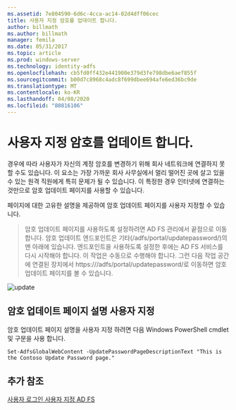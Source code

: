 ```yaml
---
ms.assetid: 7e804590-6d6c-4cca-ac14-02d4dff06cec
title: 사용자 지정 암호를 업데이트 합니다.
author: billmath
ms.author: billmath
manager: femila
ms.date: 05/31/2017
ms.topic: article
ms.prod: windows-server
ms.technology: identity-adfs
ms.openlocfilehash: cb5fd0ff432e441900e379d3fe798dbe6aef855f
ms.sourcegitcommit: b00d7c8968c4adc8f699dbee694afe6ed36bc9de
ms.translationtype: MT
ms.contentlocale: ko-KR
ms.lasthandoff: 04/08/2020
ms.locfileid: "80816106"
---
```

# <a name="update-password-customization"></a>사용자 지정 암호를 업데이트 합니다. 


경우에 따라 사용자가 자신의 계정 암호를 변경하기 위해 회사 네트워크에 연결하지 못할 수도 있습니다. 이 요소는 가장 가까운 회사 사무실에서 멀리 떨어진 곳에 살고 있을 수 있는 원격 직원에게 특히 문제가 될 수 있습니다. 이 특정한 경우 인터넷에 연결하는 것만으로 암호 업데이트 페이지를 사용할 수 있습니다.  
  
페이지에 대한 고유한 설명을 제공하여 암호 업데이트 페이지를 사용자 지정할 수 있습니다.  
  
> 암호 업데이트 페이지를 사용하도록 설정하려면 AD FS 관리에서 끝점으로 이동합니다. 암호 업데이트 엔드포인트은 기타(/adfs/portal/updatepassword/)의 맨 아래에 있습니다. 엔드포인트을 사용하도록 설정한 후에는 AD FS 서비스를 다시 시작해야 합니다. 이 작업은 수동으로 수행해야 합니다. 그런 다음 작업 공간에 연결된 장치에서 https://<fqdn>/adfs/portal/updatepassword/로 이동하면 암호 업데이트 페이지를 볼 수 있습니다.  
  
![update](media/AD-FS-user-sign-in-customization/ADFS_Blue_Custom5.png)  
  
## <a name="customize-the-update-password-page-description"></a>암호 업데이트 페이지 설명 사용자 지정  
암호 업데이트 페이지 설명을 사용자 지정 하려면 다음 Windows PowerShell cmdlet 및 구문을 사용 합니다.  
  

    Set-AdfsGlobalWebContent -UpdatePasswordPageDescriptionText "This is the Contoso Update Password page."  

## <a name="additional-references"></a>추가 참조 
[사용자 로그인 사용자 지정 AD FS](AD-FS-user-sign-in-customization.md)  
